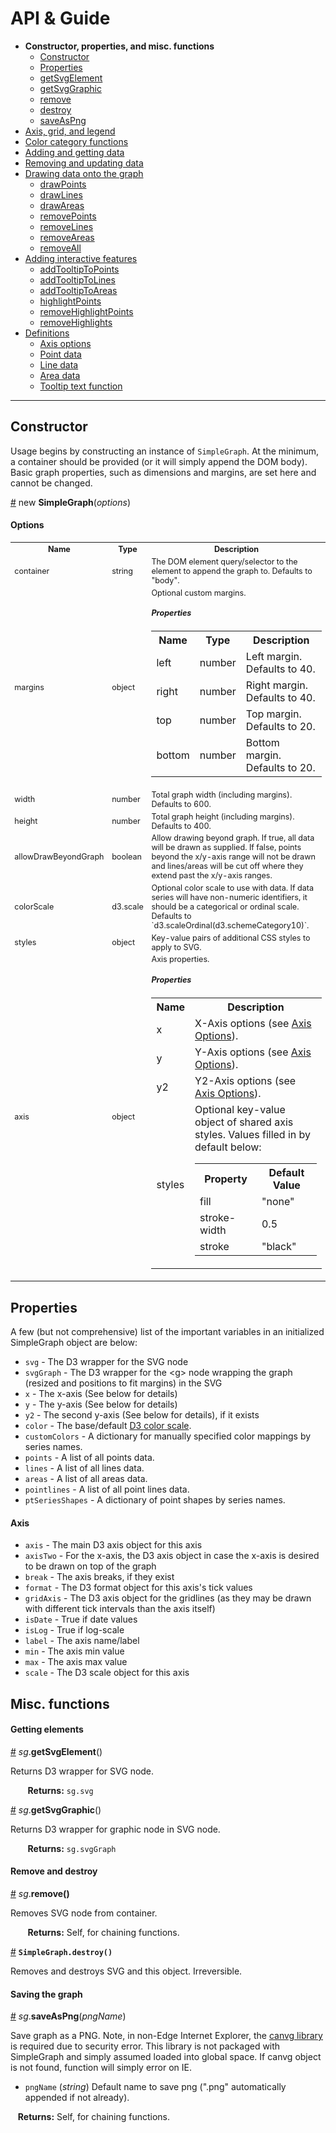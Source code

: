 # API & Guide #

* **Constructor, properties, and misc. functions**
  * [Constructor](#constructor)
  * [Properties](#properties)
  * [getSvgElement](#a-getsvgelement)
  * [getSvgGraphic](#a-getsvggraphic)
  * [remove](#a-remove)
  * [destroy](#a-destroy)
  * [saveAsPng](#a-savegraphaspng)
* [Axis, grid, and legend](./axis-grid-legend.md)
* [Color category functions](./color.md)
* [Adding and getting data](./add-data.md)
* [Removing and updating data](./mod-data.md)
* [Drawing data onto the graph](./draw.md)
  * [drawPoints](API.md#sg-draw-points)
  * [drawLines](API.md#sg-draw-lines)
  * [drawAreas](API.md#sg-draw-areas)
  * [removePoints](API.md#sg-remove-points)
  * [removeLines](API.md#sg-remove-lines)
  * [removeAreas](API.md#sg-remove-areas)
  * [removeAll](API.md#sg-remove-all)
* [Adding interactive features](./interactivity.md)
  * [addTooltipToPoints](API.md#sg-add-tooltip-to-points)
  * [addTooltipToLines](API.md#sg-add-tooltip-to-lines)
  * [addTooltipToAreas](API.md#sg-add-tooltip-to-areas)
  * [highlightPoints](API.md#sg-highlight-points)
  * [removeHighlightPoints](API.md#sg-remove-highlights-points)
  * [removeHighlights](API.md#sg-remove-highlights)
* [Definitions](./defs.md)
  * [Axis options](API.md#axis-options)
  * [Point data](API.md#point-data)
  * [Line data](API.md#line-data)
  * [Area data](API.md#area-data)
  * [Tooltip text function](API.md#tooltip-text-function)

----------


## Constructor ##

Usage begins by constructing an instance of `SimpleGraph`. At the minimum, a container should be provided (or it will simply append the DOM body). Basic graph properties, such as dimensions and margins, are set here and cannot be changed.

<a name="a-simplegraph" href="#a-simplegraph">#</a>
new **SimpleGraph**(*options*)

#### Options ####

<table style="font-size:0.9em;">
  <tbody>
    <tr>
      <th>Name</th><th>Type</th><th>Description</th>
    </tr>
    <tr>
      <td>container</td><td>string</td><td>The DOM element query/selector to the element to append the graph to. Defaults to "body".</td>
    </tr>
    <tr>
      <td>margins</td>
      <td>object</td>
      <td>
        Optional custom margins.
        <h5>Properties</h5>
        <table>
          <tbody>
            <tr>
              <th>Name</th><th>Type</th><th>Description</th>
            </tr>
            <tr>
              <td>left</td><td>number</td><td>Left margin. Defaults to 40.</td>
            </tr>
            <tr>
              <td>right</td><td>number</td><td>Right margin. Defaults to 40.</td>
            </tr>
            <tr>
              <td>top</td><td>number</td><td>Top margin. Defaults to 20.</td>
            </tr>
            <tr>
              <td>bottom</td><td>number</td><td>Bottom margin. Defaults to 20.</td>
            </tr>
          </tbody>
        </table>
      </td>
    </tr>
    <tr>
      <td>width</td><td>number</td><td>Total graph width (including margins). Defaults to 600.</td>
    </tr>
    <tr>
      <td>height</td><td>number</td><td>Total graph height (including margins). Defaults to 400.</td>
    </tr>
    <tr>
      <td>allowDrawBeyondGraph</td><td>boolean</td><td>Allow drawing beyond graph. If true, all data will be drawn as supplied. If false, points beyond the x/y-axis range will not be drawn and lines/areas will be cut off where they extend past the x/y-axis ranges.</td>
    </tr>
    <tr>
      <td>colorScale</td><td>d3.scale</td><td> Optional color scale to use with data. If data series will have non-numeric identifiers, it should be a categorical or ordinal scale. Defaults to `d3.scaleOrdinal(d3.schemeCategory10)`.</td>
    </tr>
    <tr>
      <td>styles</td><td>object</td><td>Key-value pairs of additional CSS styles to apply to SVG.</td>
    </tr>
    <tr>
      <td>axis</td>
      <td>object</td>
      <td>
        Axis properties.
        <h5>Properties</h5>
        <table>
          <tbody>
            <tr>
              <th>Name</th><th>Description</th>
            </tr>
            <tr>
              <td>x</td><td>X-Axis options (see <a href="./defs.md#axis-options">Axis Options</a>).</td>
            </tr>
            <tr>
              <td>y</td><td>Y-Axis options (see <a href="./defs.md#axis-options">Axis Options</a>).</td>
            </tr>
            <tr>
              <td>y2</td><td>Y2-Axis options (see <a href="./defs.md#axis-options">Axis Options</a>).</td>
            </tr>
            <tr>
              <td>styles</td>
              <td>
                Optional key-value object of shared axis styles. Values filled in by default below:
                <table>
                  <tr><th>Property</th><th>Default Value</th></tr>
                  <tr><td>fill</td><td>"none"</td></tr>
                  <tr><td>stroke-width</td><td>0.5</td></tr>
                  <tr><td>stroke</td><td>"black"</td></tr>
                </table>
              </td>
            </tr>
          </tbody>
        </table>
      </td>
    </tr>
  </tbody>
</table>


## Properties ##

A few (but not comprehensive) list of the important variables in an initialized SimpleGraph object are below:

* `svg` - The D3 wrapper for the SVG node
* `svgGraph` - The D3 wrapper for the \<g\> node wrapping the graph (resized and positions to fit margins) in the SVG
* `x` - The x-axis (See below for details)
* `y` - The y-axis (See below for details)
* `y2` - The second y-axis (See below for details), if it exists
* `color` - The base/default [D3 color scale](https://github.com/d3/d3-scale-chromatic).
* `customColors` - A dictionary for manually specified color mappings by series names.
* `points` - A list of all points data.
* `lines` - A list of all lines data.
* `areas` - A list of all areas data.
* `pointlines` - A list of all point lines data.
* `ptSeriesShapes` - A dictionary of point shapes by series names.

#### Axis ####

* `axis` - The main D3 axis object for this axis
* `axisTwo` - For the x-axis, the D3 axis object in case the x-axis is desired to be drawn on top of the graph
* `break` - The axis breaks, if they exist
* `format` - The D3 format object for this axis's tick values
* `gridAxis` - The D3 axis object for the gridlines (as they may be drawn with different tick intervals than the axis itself)
* `isDate` - True if date values
* `isLog` - True if log-scale 
* `label` - The axis name/label
* `min` - The axis min value
* `max` - The axis max value
* `scale` - The D3 scale object for this axis

## Misc. functions ##

#### Getting elements ####

<a name="a-getsvgelement" href="#a-getsvgelement">#</a> *sg*.**getSvgElement**()

Returns D3 wrapper for SVG node.

&nbsp; &nbsp; &nbsp; &nbsp;**Returns:** `sg.svg`

<a name="a-getsvggraphic" href="#a-getsvggraphic">#</a> *sg*.**getSvgGraphic**()

Returns D3 wrapper for graphic node in SVG node.

&nbsp; &nbsp; &nbsp; &nbsp;**Returns:** `sg.svgGraph`

#### Remove and destroy ####

<a name="a-remove" href="#a-remove">#</a> *sg*.**remove()**

Removes SVG node from container.

&nbsp; &nbsp; &nbsp; &nbsp;**Returns:** Self, for chaining functions.

<a name="a-destory" href="#a-destory">#</a> **`SimpleGraph.destroy()`**

Removes and destroys SVG and this object. Irreversible.

#### Saving the graph ####

<a name="a-saveaspng" href="#a-saveaspng">#</a> *sg*.**saveAsPng**(*pngName*)

Save graph as a PNG. Note, in non-Edge Internet Explorer, the [canvg library](https://github.com/canvg/canvg) is required due to security error. This library is not  packaged with SimpleGraph and simply assumed loaded into global space. If canvg object is not found, function will simply error on IE.

* `pngName` (*string*) Default name to save png (".png" automatically appended if not already).

&nbsp; &nbsp;**Returns:** Self, for chaining functions.
